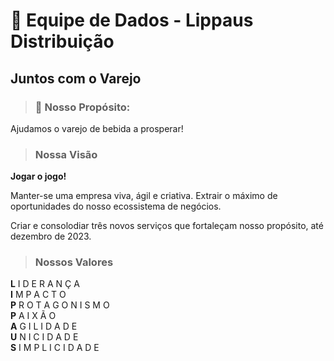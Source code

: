 # 🎲 Equipe de Dados - Lippaus Distribuição

## Juntos com o Varejo

> ### 🔭 Nosso Propósito: 

Ajudamos o varejo de bebida a prosperar!

> ### Nossa Visão

**Jogar o jogo!**

Manter-se uma empresa viva, ágil e criativa. Extrair o máximo de oportunidades do nosso ecossistema de negócios.

Criar e consolodiar três novos serviços que fortaleçam nosso propósito, até dezembro de 2023.

> ### Nossos Valores


**L** I D E R A N Ç A </br>
**I** M P A C T O </br>
**P** R O T A G O N I S M O</br>
**P** A I X Ã O </br>
**A** G I L I D A D E</br>
**U** N I C I D A D E </br>
**S** I M P L I C I D A D E</br>

